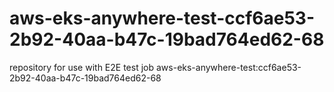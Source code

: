 # aws-eks-anywhere-test-ccf6ae53-2b92-40aa-b47c-19bad764ed62-68
repository for use with E2E test job aws-eks-anywhere-test:ccf6ae53-2b92-40aa-b47c-19bad764ed62-68
